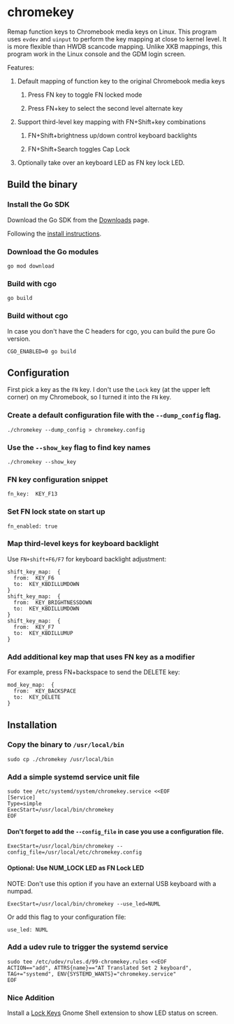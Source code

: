 # chromekey

Remap function keys to Chromebook media keys on Linux. This program uses `evdev` and `uinput` to perform the key mapping at close to kernel level. It is more flexible than HWDB scancode mapping. Unlike XKB mappings, this program work in the Linux console and the GDM login screen.

Features:

1. Default mapping of function key to the original Chromebook media keys

    1. Press FN key to toggle FN locked mode

    2. Press FN+key to select the second level alternate key

2. Support third-level key mapping with FN+Shift+key combinations

    1. FN+Shift+brightness up/down control keyboard backlights

    2. FN+Shift+Search toggles Cap Lock

3. Optionally take over an keyboard LED as FN key lock LED.

## Build the binary

### Install the Go SDK

Download the Go SDK from the [Downloads](https://go.dev/dl/) page.

Following the [install instructions](https://go.dev/doc/install).

### Download the Go modules

```
go mod download
```

### Build with cgo

```
go build
```

### Build without cgo

In case you don't have the C headers for cgo, you can build the pure Go version.

```
CGO_ENABLED=0 go build
```

## Configuration

First pick a key as the `FN` key. I don't use the `Lock` key (at the upper left corner) on my Chromebook, so I turned it into the `FN` key.

### Create a default configuration file with the `--dump_config` flag.

```
./chromekey --dump_config > chromekey.config
```

### Use the `--show_key` flag to find key names

```
./chromekey --show_key
```

### FN key configuration snippet

```
fn_key:  KEY_F13
```

### Set FN lock state on start up

```
fn_enabled: true
```

### Map third-level keys for keyboard backlight

Use `FN+shift+F6/F7` for keyboard backlight adjustment:

```
shift_key_map:  {
  from:  KEY_F6
  to:  KEY_KBDILLUMDOWN
}
shift_key_map:  {
  from:  KEY_BRIGHTNESSDOWN
  to:  KEY_KBDILLUMDOWN
}
shift_key_map:  {
  from:  KEY_F7
  to:  KEY_KBDILLUMUP
}
```

### Add additional key map that uses FN key as a modifier

For example, press FN+backspace to send the DELETE key:

```
mod_key_map:  {
  from:  KEY_BACKSPACE
  to:  KEY_DELETE
}
```

## Installation

### Copy the binary to `/usr/local/bin`

```
sudo cp ./chromekey /usr/local/bin
```

### Add a simple systemd service unit file

```
sudo tee /etc/systemd/system/chromekey.service <<EOF
[Service]
Type=simple
ExecStart=/usr/local/bin/chromekey
EOF
```

#### Don't forget to add the `--config_file` in case you use a configuration file.

```
ExecStart=/usr/local/bin/chromekey --config_file=/usr/local/etc/chromekey.config
```

#### Optional: Use NUM_LOCK LED as FN Lock LED

NOTE: Don't use this option if you have an external USB keyboard with a numpad.

```
ExecStart=/usr/local/bin/chromekey --use_led=NUML
```

Or add this flag to your configuration file:

```
use_led: NUML
```

### Add a udev rule to trigger the systemd service

```
sudo tee /etc/udev/rules.d/99-chromekey.rules <<EOF
ACTION=="add", ATTRS{name}=="AT Translated Set 2 keyboard", TAG+="systemd", ENV{SYSTEMD_WANTS}="chromekey.service"
EOF
```

### Nice Addition

Install a [Lock Keys](https://extensions.gnome.org/extension/36/lock-keys/) Gnome Shell extension to show LED status on screen.

